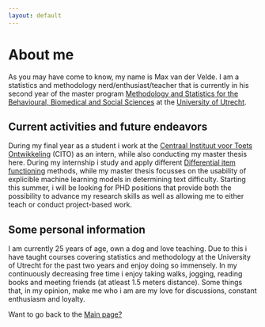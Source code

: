 ```yaml
---
layout: default
---
```



# About me
As you may have come to know, my name is Max van der Velde. I am a statistics and methodology nerd/enthusiast/teacher that is currently in his second year of the master program [Methodology and Statistics for the Behavioural, Biomedical and Social Sciences](https://www.uu.nl/masters/en/methodology-and-statistics-behavioural-biomedical-and-social-sciences) at the [University of Utrecht](https://www.uu.nl/). 

## Current activities and future endeavors 
During my final year as a student i work at the [Centraal Instituut voor Toets Ontwikkeling](https://www.cito.nl/) (CITO) as an intern, while also conducting my master thesis here. During my internship i study and apply different [Differential item functioning](https://link.springer.com/article/10.1007/s11336-014-9408-y) methods, while my master thesis focusses on the usability of explicible machine learning models in determining text difficulty. Starting this summer, i will be looking for PHD positions that provide both the possibility to advance my research skills as well as allowing me to either teach or conduct project-based work. 

## Some personal information
I am currently 25 years of age, own a dog and love teaching. Due to this i have taught courses covering statistics and methodology at the University of Utrecht for the past two years and enjoy doing so immensely. In my continuously decreasing free time i enjoy taking walks, jogging, reading books and meeting friends (at atleast 1.5 meters distance). Some things that, in my opinion, make me who i am are my love for discussions, constant enthusiasm and loyalty.  




Want to go back to the [Main page?](https://maxvandervelde.github.io/)
